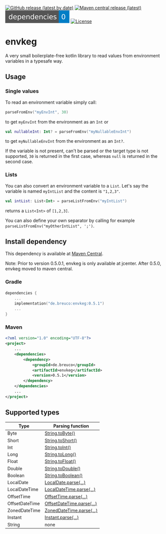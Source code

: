 [![GitHub release (latest by date)](https://img.shields.io/github/v/release/breucode/envkeg?style=flat-square)](https://github.com/breucode/envkeg/releases/latest)
[![Maven central release (latest)](https://img.shields.io/maven-central/v/de.breuco/envkeg?style=flat-square)](https://search.maven.org/artifact/de.breuco/envkeg)
[![License](dependencies-badge.svg)](build.gradle.kts)
[![License](https://img.shields.io/github/license/breucode/envkeg?style=flat-square)](LICENSE)

# envkeg
A very small boilerplate-free kotlin library to read values from environment variables in a typesafe way.

## Usage
### Single values
To read an environment variable simply call:

```kotlin
parseFromEnv("myEnvInt", 30)
```

to get `myEnvInt` from the environment as an `Int` or

```kotlin
val nullableInt: Int? = parseFromEnv("myNullableEnvInt")
```
to get `myNullableEnvInt` from the environment as an `Int?`.

If the variable is not present, can't be parsed or the target type is not supported, `30` is returned in the first case, whereas `null` is returned in 
the second case.

### Lists
You can also convert an environment variable to a `List`. Let's say the variable is named `myIntList` and the content is `"1,2,3"`.

```kotlin
val intList: List<Int> = parseListFromEnv("myIntList")
```

returns a `List<Int>` of `[1,2,3]`.

You can also define your own separator by calling for example `parseListFromEnv("myOtherIntList", ';')`.

## Install dependency
This dependency is available at [Maven Central](https://search.maven.org/artifact/de.breuco/envkeg).

Note: Prior to version 0.5.0.1, envkeg is only available at jcenter.
After 0.5.0, envkeg moved to maven central.

### Gradle
```kotlin
dependencies {
    ...
    implementation("de.breuco:envkeg:0.5.1")
    ...
}
```

### Maven
```xml
<?xml version="1.0" encoding="UTF-8"?>
<project>
    ...
    <dependencies>
        <dependency>
            <groupId>de.breuco</groupId>
            <artifactId>envkeg</artifactId>
            <version>0.5.1</version>
        </dependency>
    </dependencies>
    ...
</project>
```

## Supported types
| Type           | Parsing function                                                                                                                   |
| -------------- | ---------------------------------------------------------------------------------------------------------------------------------- |
| Byte           | [String.toByte()](https://kotlinlang.org/api/latest/jvm/stdlib/kotlin.text/to-byte.html)                                           |
| Short          | [String.toShort()](https://kotlinlang.org/api/latest/jvm/stdlib/kotlin.text/to-short.html)                                         |
| Int            | [String.toInt()](https://kotlinlang.org/api/latest/jvm/stdlib/kotlin.text/to-int.html)                                             |
| Long           | [String.toLong()](https://kotlinlang.org/api/latest/jvm/stdlib/kotlin.text/to-long.html)                                           |
| Float          | [String.toFloat()](https://kotlinlang.org/api/latest/jvm/stdlib/kotlin.text/to-float.html)                                         |
| Double         | [String.toDouble()](https://kotlinlang.org/api/latest/jvm/stdlib/kotlin.text/to-double.html)                                       |
| Boolean        | [String.toBoolean()](https://kotlinlang.org/api/latest/jvm/stdlib/kotlin.text/to-boolean.html)                                     |
| LocalDate      | [LocalDate.parse(...)](https://docs.oracle.com/javase/8/docs/api/java/time/LocalDate.html#parse-java.lang.CharSequence-)           |
| LocalDateTime  | [LocalDateTime.parse(...)](https://docs.oracle.com/javase/8/docs/api/java/time/LocalDateTime.html#parse-java.lang.CharSequence-)   |
| OffsetTime     | [OffsetTime.parse(...)](https://docs.oracle.com/javase/8/docs/api/java/time/OffsetTime.html#parse-java.lang.CharSequence-)         |
| OffsetDateTime | [OffsetDateTime.parse(...)](https://docs.oracle.com/javase/8/docs/api/java/time/OffsetDateTime.html#parse-java.lang.CharSequence-) |
| ZonedDateTime  | [ZonedDateTime.parse(...)](https://docs.oracle.com/javase/8/docs/api/java/time/ZonedDateTime.html#parse-java.lang.CharSequence-)   |
| Instant        | [Instant.parse(...)](https://docs.oracle.com/javase/8/docs/api/java/time/Instant.html#parse-java.lang.CharSequence-)               |
| String         | none                                                                                                                               |

